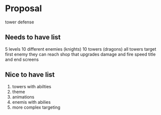 # Proposal

tower defense 

## Needs to have list
5 levels
10 different enemies (knights)
10 towers (dragons)
all towers target first enemy they can reach
shop that upgrades damage and fire speed
title and end screens

## Nice to have list 
1) towers with abilties 
2) theme
3) animations 
4) enemis with abilies
5) more complex targeting 






